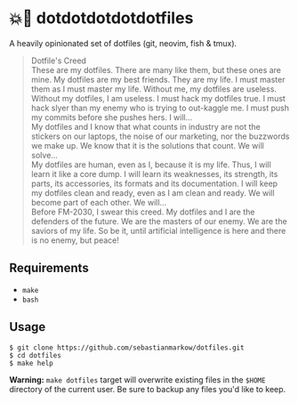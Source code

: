 # 💥🔫 dotdotdotdotdotfiles

A heavily opinionated set of dotfiles (git, neovim, fish & tmux).

> Dotfile's Creed  
> These are my dotfiles. There are many like them, but these ones are mine. My
> dotfiles are my best friends. They are my life. I must master them as I must
> master my life. Without me, my dotfiles are useless. Without my dotfiles, I am
> useless. I must hack my dotfiles true. I must hack slyer than my enemy who is
> trying to out-kaggle me. I must push my commits before she pushes hers. I
> will...  
> My dotfiles and I know that what counts in industry are not the stickers on
> our laptops, the noise of our marketing, nor the buzzwords we make up. We know
> that it is the solutions that count. We will solve...  
> My dotfiles are human, even as I, because it is my life. Thus, I will learn it
> like a core dump. I will learn its weaknesses, its strength, its parts, its
> accessories, its formats and its documentation. I will keep my dotfiles clean
> and ready, even as I am clean and ready. We will become part of each other. We
> will...  
> Before FM-2030, I swear this creed. My dotfiles and I are the defenders of the
> future. We are the masters of our enemy. We are the saviors of my life. So be
> it, until artificial intelligence is here and there is no enemy, but peace!


## Requirements

* `make`
* `bash`

## Usage

    $ git clone https://github.com/sebastianmarkow/dotfiles.git
    $ cd dotfiles
    $ make help

**Warning:** `make dotfiles` target will overwrite existing files in the `$HOME`
directory of the current user. Be sure to backup any files you'd like to keep.
